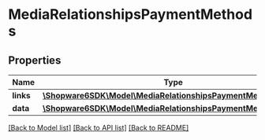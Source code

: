 # MediaRelationshipsPaymentMethods

## Properties
Name | Type | Description | Notes
------------ | ------------- | ------------- | -------------
**links** | [**\Shopware6SDK\Model\MediaRelationshipsPaymentMethodsLinks**](MediaRelationshipsPaymentMethodsLinks.md) |  | [optional] 
**data** | [**\Shopware6SDK\Model\MediaRelationshipsPaymentMethodsData[]**](MediaRelationshipsPaymentMethodsData.md) |  | [optional] 

[[Back to Model list]](../../README.md#documentation-for-models) [[Back to API list]](../../README.md#documentation-for-api-endpoints) [[Back to README]](../../README.md)

